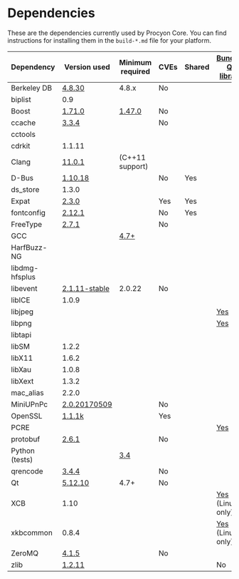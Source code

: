 Dependencies
============

These are the dependencies currently used by Procyon Core. You can find instructions for installing them in the `build-*.md` file for your platform.

| Dependency | Version used | Minimum required | CVEs | Shared | [Bundled Qt library](https://doc.qt.io/qt-5/configure-options.html) |
| --- | --- | --- | --- | --- | --- |
| Berkeley DB | [4.8.30](http://www.oracle.com/technetwork/database/database-technologies/berkeleydb/downloads/index.html) | 4.8.x | No |  |  |
| biplist | 0.9 | | | | |
| Boost | [1.71.0](http://www.boost.org/users/download/) | [1.47.0](https://github.com/bitcoin/bitcoin/pull/8920) | No |  |  |
| ccache | [3.3.4](https://ccache.samba.org/download.html) |  | No |  |  |
| cctools | | | | | |
| cdrkit | 1.1.11 | | | | |
| Clang | [11.0.1](http://llvm.org/releases/download.html) |  (C++11 support) |  |  |  |
| D-Bus | [1.10.18](https://cgit.freedesktop.org/dbus/dbus/tree/NEWS?h=dbus-1.10) |  | No | Yes |  |
| ds_store    | 1.3.0  | | | | |
| Expat | [2.3.0](https://libexpat.github.io/) |  | Yes | Yes |  |
| fontconfig | [2.12.1](https://www.freedesktop.org/software/fontconfig/release/) |  | No | Yes |  |
| FreeType | [2.7.1](http://download.savannah.gnu.org/releases/freetype) |  | No |  |  |
| GCC |  | [4.7+](https://gcc.gnu.org/) |  |  |  |
| HarfBuzz-NG |  |  |  |  |  |
| libdmg-hfsplus | | | | | |
| libevent | [2.1.11-stable](https://github.com/libevent/libevent/releases) | 2.0.22 | No |  |  |
| libICE    | 1.0.9  | | | | |
| libjpeg |  |  |  |  | [Yes](https://github.com/ProcyonCoin/ProcyonCoonCoin/blob/master/depends/packages/qt.mk#L75) |
| libpng |  |  |  |  | [Yes](https://github.com/ProcyonCoin/ProcyonCoonCoin/blob/master/depends/packages/qt.mk#L74) |
| libtapi    |   | | | | |
| libSM    | 1.2.2  | | | | |
| libX11    | 1.6.2  | | | | |
| libXau    | 1.0.8  | | | | |
| libXext    | 1.3.2  | | | | |
| mac_alias    | 2.2.0  | | | | |
| MiniUPnPc | [2.0.20170509](http://miniupnp.free.fr/files) |  | No |  |  |
| OpenSSL | [1.1.1k](https://www.openssl.org/source) |  | Yes |  |  |
| PCRE |  |  |  |  | [Yes](https://github.com/ProcyonCoin/ProcyonCoonCoin/blob/master/depends/packages/qt.mk#L76) |
| protobuf | [2.6.1](https://github.com/google/protobuf/releases) |  | No |  |  |
| Python (tests) |  | [3.4](https://www.python.org/downloads) |  |  |  |
| qrencode | [3.4.4](https://fukuchi.org/works/qrencode) |  | No |  |  |
| Qt | [5.12.10](https://download.qt.io/official_releases/qt/) | 4.7+ | No |  |  |
| XCB | 1.10 |  |  |  | [Yes](https://github.com/ProcyonCoin/ProcyonCoonCoin/blob/master/depends/packages/qt.mk#L94) (Linux only) |
| xkbcommon | 0.8.4 |  |  |  | [Yes](https://github.com/ProcyonCoin/ProcyonCoonCoin/blob/master/depends/packages/qt.mk#L93) (Linux only) |
| ZeroMQ | [4.1.5](https://github.com/zeromq/libzmq/releases) |  | No |  |  |
| zlib | [1.2.11](http://zlib.net/) |  |  |  | No |

